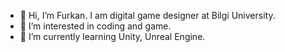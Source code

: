- 👋 Hi, I’m Furkan. I am digital game designer at Bilgi University. 
- 👀 I’m interested in coding and game.
- 🌱 I’m currently learning Unity, Unreal Engine.
